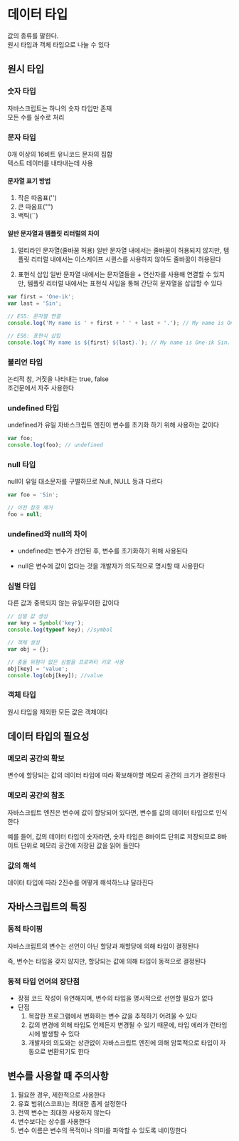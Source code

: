 # 데이터 타입

값의 종류를 말한다.
<br>원시 타입과 객체 타입으로 나눌 수 있다

## 원시 타입

### 숫자 타입

자바스크립트는 하나의 숫자 타입만 존재
<br>모든 수를 실수로 처리

### 문자 타입

0개 이상의 16비트 유니코드 문자의 집합
<br>텍스트 데이터를 내타내는데 사용

#### 문자열 표기 방법

1. 작은 따옴표('')
2. 큰 따옴표("")
3. 백틱(``)

#### 일반 문자열과 템플릿 리터럴의 차이

1. 멀티라인 문자열(줄바꿈 허용)
   일반 문자열 내에서는 줄바꿈이 허용되지 않지만, 템플릿 리터럴 내에서는 이스케이프 시퀀스를 사용하지 않아도 줄바꿈이 허용된다

1. 표현식 삽입
   일반 문자열 내에서는 문자열들을 + 연산자를 사용해 연결할 수 있지만, 템플릿 리터럴 내에서는 표현식 사입을 통해 간단히 문자열을 삽입할 수 있다

```javascript
var first = 'One-ik';
var last = 'Sin';

// ES5: 문자열 연결
console.log('My name is ' + first + ' ' + last + '.'); // My name is One-ik Sin.

// ES6: 표현식 삽입
console.log(`My name is ${first} ${last}.`); // My name is One-ik Sin.
```

### 불리언 타입

논리적 참, 거짓을 나타내는 true, false
<br>조건문에서 자주 사용한다

### undefined 타입

undefined가 유일
자바스크립트 엔진이 변수를 초기화 하기 위해 사용하는 값이다

```javascript
var foo;
console.log(foo); // undefined
```

### null 타입

null이 유일
대소문자를 구별하므로 Null, NULL 등과 다르다

```javascript
var foo = 'Sin';

// 이전 참조 제거
foo = null;
```

### undefined와 null의 차이

-   undefined는 변수가 선언된 후, 변수를 초기화하기 위해 사용된다

-   null은 변수에 값이 없다는 것을 개발자가 의도적으로 명시할 때 사용한다

### 심벌 타입

다른 값과 중복되지 않는 유일무이한 값이다

```javascript
// 심벌 값 생성
var key = Symbol('key');
console.log(typeof key); //symbol

// 객체 생성
var obj = {};

// 충돌 위험이 없은 심벌을 프로퍼티 키로 사용
obj[key] = 'value';
console.log(obj[key]); //value
```

### 객체 타입

원시 타입을 제외한 모든 값은 객체이다

## 데이터 타입의 필요성

### 메모리 공간의 확보

변수에 할당되는 값의 데이터 타입에 따라 확보해야할 메모리 공간의 크기가 결정된다

### 메모리 공간의 참조

자바스크립트 엔진은 변수에 값이 할당되어 있다면, 변수를 값의 데이터 타입으로 인식한다

예를 들어, 값의 데이터 타입이 숫자라면, 숫자 타입은 8바이트 단위로 저장되므로 8바이트 단위로 메모리 공간에 저장된 값을 읽어 들인다

### 값의 해석

데이터 타입에 따라 2진수를 어떻게 해석하느냐 달라진다

## 자바스크립트의 특징

### 동적 타이핑

자바스크립트의 변수는 선언이 아닌 할당과 재할당에 의해 타입이 결정된다

즉, 변수는 타입을 갖지 않지만, 할당되는 값에 의해 타입이 동적으로 결정된다

### 동적 타입 언어의 장단점

-   장점
    코드 작성이 유연해지며, 변수의 타입을 명시적으로 선언할 필요가 없다
-   단점
    1. 복잡한 프로그램에서 변화하는 변수 값을 추적하기 어려울 수 있다
    2. 값의 변경에 의해 타입도 언제든지 변경될 수 있기 때문에, 타입 에러가 런타임 시에 발생할 수 있다
    3. 개발자의 의도와는 상관없이 자바스크립트 엔진에 의해 암묵적으로 타입이 자동으로 변환되기도 한다

## 변수를 사용할 때 주의사항

1. 필요한 경우, 제한적으로 사용한다
2. 유효 범위(스코프)는 최대한 좁게 설정한다
3. 전역 변수는 최대한 사용하지 않는다
4. 변수보다는 상수를 사용한다
5. 변수 이름은 변수의 목적이나 의미를 파악할 수 있도록 네이밍한다
